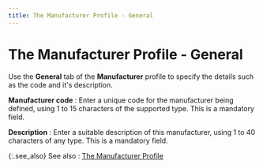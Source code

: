 ```yaml
---
title: The Manufacturer Profile - General
---
```


# The Manufacturer Profile - General


Use the **General** tab of the **Manufacturer** profile to specify the  details such as the code and it's description.


**Manufacturer code**
: Enter a unique code for the manufacturer being defined,  using 1 to 15 characters of the supported type. This is a mandatory field.


**Description**
: Enter a suitable description of this manufacturer,  using 1 to 40 characters of any type. This is a mandatory field.


{:.see_also}
See also
: [The Manufacturer  Profile]({{site.mi_baseurl}}/item-profile-details/item-specification/manufacturer/manufacturer_profile.html)
